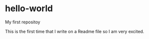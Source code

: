 hello-world
===========

My first repositoy


This is the first time that I write on a Readme file so I am very excited.
